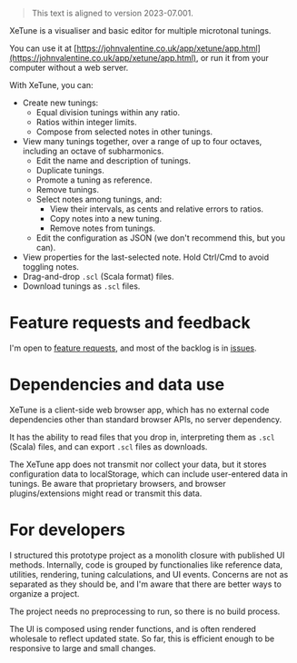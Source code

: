 > This text is aligned to version 2023-07.001.

XeTune is a visualiser and basic editor for multiple microtonal tunings.

You can use it at [https://johnvalentine.co.uk/app/xetune/app.html](https://johnvalentine.co.uk/app/xetune/app.html), or run it from your computer without a web server.

With XeTune, you can:
- Create new tunings:
  - Equal division tunings within any ratio.
  - Ratios within integer limits.
  - Compose from selected notes in other tunings.
- View many tunings together, over a range of up to four octaves, including an octave of subharmonics.
  - Edit the name and description of tunings.
  - Duplicate tunings.
  - Promote a tuning as reference.
  - Remove tunings.
  - Select notes among tunings, and:
    - View their intervals, as cents and relative errors to ratios.
    - Copy notes into a new tuning.
    - Remove notes from tunings.
  - Edit the configuration as JSON (we don't recommend this, but you can).
- View properties for the last-selected note. Hold Ctrl/Cmd to avoid toggling notes.
- Drag-and-drop `.scl` (Scala format) files.
- Download tunings as `.scl` files.

# Feature requests and feedback

I'm open to [feature requests](https://github.com/j5v/xetune/labels/enhancement), and most of the backlog is in [issues](https://github.com/j5v/xetune/issues).

# Dependencies and data use

XeTune is a client-side web browser app, which has no external code dependencies other than standard browser APIs, no server dependency.

It has the ability to read files that you drop in, interpreting them as `.scl` (Scala) files, and can export `.scl` files as downloads.

The XeTune app does not transmit nor collect your data, but it stores configuration data to localStorage, which can include user-entered data in tunings. Be aware that proprietary browsers, and browser plugins/extensions might read or transmit this data.

# For developers

I structured this prototype project as a monolith closure with published UI methods. Internally, code is grouped by functionalies like reference data, utilities, rendering, tuning calculations, and UI events. Concerns are not as separated as they should be, and I'm aware that there are better ways to organize a project.

The project needs no preprocessing to run, so there is no build process.

The UI is composed using render functions, and is often rendered wholesale to reflect updated state. So far, this is efficient enough to be responsive to large and small changes.